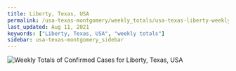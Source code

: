 ```yaml
---
title: Liberty, Texas, USA
permalink: /usa-texas-montgomery/weekly_totals/usa-texas-liberty-weekly_totals.html
last_updated: Aug 11, 2021
keywords: ["Liberty, Texas, USA", "weekly totals"]
sidebar: usa-texas-montgomery_sidebar
---
```


![Weekly Totals of Confirmed Cases for Liberty, Texas, USA](/covid_tracker/images/graphs/usa-texas-liberty-weekly_totals_graph.png)
